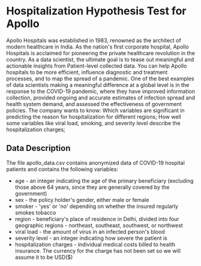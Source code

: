# Hospitalization Hypothesis Test for Apollo

Apollo Hospitals was established in 1983, renowned as the architect of modern healthcare in India. As the nation's first corporate hospital, Apollo Hospitals is acclaimed for pioneering the private healthcare revolution in the country.
As a data scientist, the ultimate goal is to tease out meaningful and actionable insights from Patient-level collected data. You can help Apollo hospitals to be more efficient, influence diagnostic and treatment processes, and to map the spread of a pandemic.
One of the best examples of data scientists making a meaningful difference at a global level is in the response to the COVID-19 pandemic, where they have improved information collection, provided ongoing and accurate estimates of infection spread and health system demand, and assessed the effectiveness of government policies.
The company wants to know:
Which variables are significant in predicting the reason for hospitalization for different regions;
How well some variables like viral load, smoking, and severity level describe the hospitalization charges;

## Data Description
The file apollo_data.csv contains anonymized data of COVID-19 hospital patients and contains the following variables:
- age - an integer indicating the age of the primary beneficiary (excluding those above 64 years, since they are generally covered by the government)
- sex - the policy holder's gender, either male or female
- smoker - 'yes' or 'no' depending on whether the insured regularly smokes tobacco
- region - beneficiary's place of residence in Delhi, divided into four geographic regions - northeast, southeast, southwest, or northwest
- viral load - the amount of virus in an infected person's blood
- severity level - an integer indicating how severe the patient is
- hospitalization charges - individual medical costs billed to health insurance. The currency for the charge has not been set so we will assume it to be USD($)
